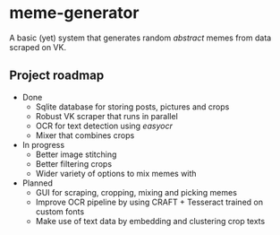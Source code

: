 # meme-generator

A basic (yet) system that generates random *abstract* memes from data scraped on VK.

## Project roadmap
* Done
  - Sqlite database for storing posts, pictures and crops
  - Robust VK scraper that runs in parallel
  - OCR for text detection using *easyocr*
  - Mixer that combines crops
* In progress
  - Better image stitching
  - Better filtering crops
  - Wider variety of options to mix memes with
* Planned
  - GUI for scraping, cropping, mixing and picking memes
  - Improve OCR pipeline by using CRAFT + Tesseract trained on custom fonts
  - Make use of text data by embedding and clustering crop texts
  
